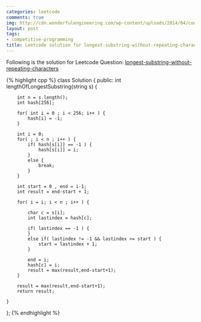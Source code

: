 ```yaml
---
categories: leetcode
comments: true
img: http://cdn.wonderfulengineering.com/wp-content/uploads/2014/04/code-wallpaper-6.png
layout: post
tags:
- competitive-programming
title: Leetcode solution for longest-substring-without-repeating-characters
---
```


Following is the solution for Leetcode Question: [longest-substring-without-repeating-characters](https://leetcode.com/problems/longest-substring-without-repeating-characters/)

{% highlight cpp %}
class Solution {
public:
    int lengthOfLongestSubstring(string s) {
        
        int n = s.length();
        int hash[256];
        
        for( int i = 0 ; i < 256; i++ ) {
            hash[i] = -1;
        }
        
        int i = 0;
        for( ; i < n ; i++ ) {
            if( hash[s[i]] == -1 ) {
                hash[s[i]] = i;
            }
            else {
                break;
            }
        }
        
        int start = 0 , end = i-1;
        int result = end-start + 1;
        
        for( i = i; i < n ; i++ ) {
            
            char c = s[i];
            int lastindex = hash[c];
            
            if( lastindex == -1 ) {
            }
            else if( lastindex != -1 && lastindex >= start ) {
                start = lastindex + 1;
            }
            
            end = i;
            hash[c] = i;
            result = max(result,end-start+1);
        }
        
        result = max(result,end-start+1);
        return result;
        
    }
};
{% endhighlight %}